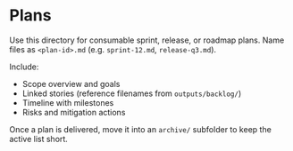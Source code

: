 # Plans

Use this directory for consumable sprint, release, or roadmap plans. Name files as `<plan-id>.md` (e.g. `sprint-12.md`, `release-q3.md`).

Include:
- Scope overview and goals
- Linked stories (reference filenames from `outputs/backlog/`)
- Timeline with milestones
- Risks and mitigation actions

Once a plan is delivered, move it into an `archive/` subfolder to keep the active list short.
